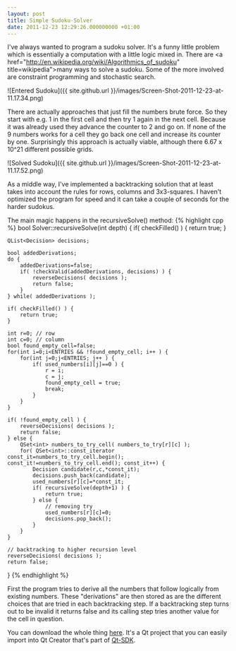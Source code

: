 ```yaml
---
layout: post
title: Simple Sudoku-Solver
date: 2011-12-23 12:29:26.000000000 +01:00
---
```

I've always wanted to program a sudoku solver. It's a funny little problem which is essentially a computation with a little logic mixed in. There are <a href="http://en.wikipedia.org/wiki/Algorithmics_of_sudoku" title=wikipedia">many ways</a> to solve a sudoku. Some of the more involved are constraint programming and stochastic search. 

![Entered Sudoku]({{ site.github.url }}/images/Screen-Shot-2011-12-23-at-11.17.34.png)

There are actually approaches that just fill the numbers brute force. So they start with e.g. 1 in the first cell and then try 1 again in the next cell. Because it was already used they advance the counter to 2 and go on. If none of the 9 numbers works for a cell they go back one cell and increase its counter by one. Surprisingly this approach is actually viable, although there 6.67 x 10^21 different possible grids.

![Solved Sudoku]({{ site.github.url }}/images/Screen-Shot-2011-12-23-at-11.17.52.png)

As a middle way, I've implemented a backtracking solution that at least takes into account the rules for rows, columns and 3x3-squares. I haven't optimized the program for speed and it can take a couple of seconds for the harder sudokus.


The main magic happens in the recursiveSolve() method:
{% highlight cpp %}
bool Solver::recursiveSolve(int depth)
{
    if( checkFilled() ) {
        return true;
    }

    QList<Decision> decisions;

    bool addedDerivations;
    do {
        addedDerivations=false;
        if( !checkValid(addedDerivations, decisions) ) {
            reverseDecisions( decisions );
            return false;
        }
    } while( addedDerivations );

    if( checkFilled() ) {
        return true;
    }

    int r=0; // row
    int c=0; // column
    bool found_empty_cell=false;
    for(int i=0;i<ENTRIES && !found_empty_cell; i++ ) {
        for(int j=0;j<ENTRIES; j++ ) {
            if( used_numbers[i][j]==0 ) {
                r = i;
                c = j;
                found_empty_cell = true;
                break;
            }
        }
    }

    if( !found_empty_cell ) {
        reverseDecisions( decisions );
        return false;
    } else {
        QSet<int> numbers_to_try_cell( numbers_to_try[r][c] );
        for( QSet<int>::const_iterator const_it=numbers_to_try_cell.begin(); const_it!=numbers_to_try_cell.end(); const_it++) {
            Decision candidate(r,c,*const_it);
            decisions.push_back(candidate);
            used_numbers[r][c]=*const_it;
            if( recursiveSolve(depth+1) ) {
                return true;
            } else {
                // removing try
                used_numbers[r][c]=0;
                decisions.pop_back();
            }
        }
    }

    // backtracking to higher recursion level
    reverseDecisions( decisions );
    return false;
}
{% endhighlight %}

First the program tries to derive all the numbers that follow logically from existing numbers. These "derivations" are then stored as are the different choices that are tried in each backtracking step. If a backtracking step turns out to be invalid it returns false and its calling step tries another value for the cell in question.

You can download the whole thing <a href='{{ site.github.url }}/assets/SudokuSolver_0.1.zip'>here</a>. It's a Qt project that you can easily import into Qt Creator that's part of <a href="http://qt.nokia.com/products/qt-sdk/" title="Qt-SDK">Qt-SDK</a>.
